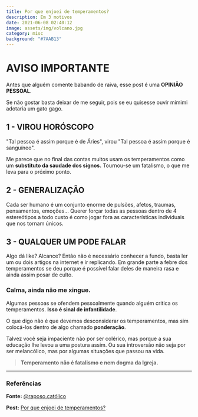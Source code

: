 ```yaml
---
title: Por que enjoei de temperamentos?
description: Em 3 motivos
date: 2021-06-08 02:40:12
image: assets/img/volcano.jpg
category: misc
background: "#7AAB13"
---
```

# AVISO IMPORTANTE

Antes que alguém comente babando de raiva, esse post é uma **OPINIÃO PESSOAL**.

Se não gostar basta deixar de me seguir, pois se eu quisesse ouvir mimimi adotaria um gato gago.

## 1 - VIROU HORÓSCOPO

"Tal pessoa é assim porque é de Áries", virou "Tal pessoa é assim porque é sanguíneo".

Me parece que no final das contas muitos usam os temperamentos como um **substituto da saudade dos signos.** Tournou-se um fatalismo, o que me leva para o próximo ponto.

## 2 - GENERALIZAÇÃO

Cada ser humano é um conjunto enorme de pulsões, afetos, traumas, pensamentos, emoções... Querer forçar todas as pessoas dentro de 4 estereótipos a todo custo é como jogar fora as características individuais que nos tornam únicos.

## 3 - QUALQUER UM PODE FALAR

Algo dá like? Alcance? Então não é necessário conhecer a fundo, basta ler um ou dois artigos na internet e ir replicando. Em grande parte a febre dos temperamentos se deu porque é possível falar deles de maneira rasa e ainda assim posar de culto.

### Calma, ainda não me xingue.

Algumas pessoas se ofendem pessoalmente quando alguém critica os temperamentos. **Isso é sinal de infantilidade**.

O que digo não é que devemos desconsiderar os temperamentos, mas sim colocá-los dentro de algo chamado **ponderação**.

Talvez você seja impaciente não por ser colérico, mas porque a sua educação lhe levou a uma postura assim. Ou sua introversão não seja por ser melancólico, mas por algumas situações que passou na vida.

> **Temperamento não é fatalismo e nem dogma da Igreja.**

- - -

### Referências

**Fonte:** [@raposo.católico](https://instagram.com/raposo.catolico/)

**Post:** [Por que enjoei de temperamentos?](https://www.instagram.com/p/CMX6LbIJIQ3/)